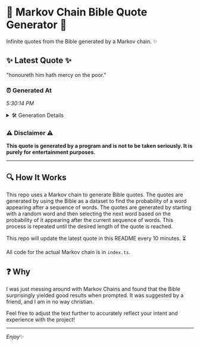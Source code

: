 # 📖 Markov Chain Bible Quote Generator 📖

Infinite quotes from the Bible generated by a Markov chain. ✨

## ✨ Latest Quote ✨
"honoureth him hath mercy on the poor."

### ⏰ Generated At
*5:30:14 PM*

<details>
    <summary>🛠️ Generation Details</summary>
    <p>
        <strong>🌱 Seed:</strong> honoureth<br>
        <strong>🔄 Iterations:</strong> 6<br>
        <strong>📜 Context History:</strong><br>[ honoureth ]: him<br>[ honoureth, him ]: hath<br>[ honoureth, him, hath ]: mercy<br>[ honoureth, him, hath, mercy ]: on<br>[ honoureth, him, hath, mercy, on ]: the<br>[ honoureth, him, hath, mercy, on, the ]: poor.<br>
    </p>
</details>

### ⚠️ Disclaimer ⚠️
**This quote is generated by a program and is not to be taken seriously. It is purely for entertainment purposes.**

---

## 🔍 How It Works

This repo uses a Markov chain to generate Bible quotes. The quotes are generated by using the Bible as a dataset to find the probability of a word appearing after a sequence of words. The quotes are generated by starting with a random word and then selecting the next word based on the probability of it appearing after the current sequence of words. This process is repeated until the desired length of the quote is reached.

This repo will update the latest quote in this README every 10 minutes. ⏳

All code for the actual Markov chain is in `index.ts`.

## ❓ Why

I was just messing around with Markov Chains and found that the Bible surprisingly yielded good results when prompted. 
It was suggested by a friend, and I am in no way christian.

Feel free to adjust the text further to accurately reflect your intent and experience with the project!

---

*Enjoy*✨
